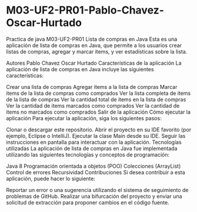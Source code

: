 # M03-UF2-PR01-Pablo-Chavez-Oscar-Hurtado
Practica de java M03-UF2-PR01
Lista de compras en Java
Esta es una aplicación de lista de compras en Java, que permite a los usuarios crear listas de compras, agregar y marcar items, y ver estadísticas sobre la lista.

Autores
Pablo Chavez
Oscar Hurtado
Características de la aplicación
La aplicación de lista de compras en Java incluye las siguientes características:

Crear una lista de compras
Agregar items a la lista de compras
Marcar items de la lista de compras como comprados
Ver la lista completa de items de la lista de compras
Ver la cantidad total de items en la lista de compras
Ver la cantidad de items marcados como comprados
Ver la cantidad de items no marcados como comprados
Salir de la aplicación
Cómo ejecutar la aplicación
Para ejecutar la aplicación, siga los siguientes pasos:

Clonar o descargar este repositorio.
Abrir el proyecto en su IDE favorito (por ejemplo, Eclipse o IntelliJ).
Ejecutar la clase Main desde su IDE.
Seguir las instrucciones en pantalla para interactuar con la aplicación.
Tecnologías utilizadas
La aplicación de lista de compras en Java fue implementada utilizando las siguientes tecnologías y conceptos de programación:

Java 8
Programación orientada a objetos (POO)
Colecciones (ArrayList)
Control de errores
Recursividad
Contribuciones
Si desea contribuir a esta aplicación, puede hacer lo siguiente:

Reportar un error o una sugerencia utilizando el sistema de seguimiento de problemas de GitHub.
Realizar una bifurcación del proyecto y enviar una solicitud de extracción para proponer cambios en el código fuente.

